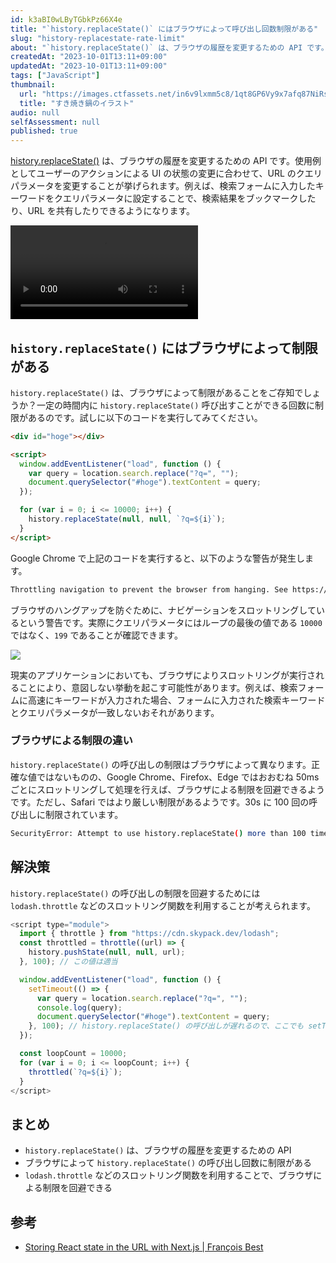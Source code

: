 ```yaml
---
id: k3aBI0wLByTGbkPz66X4e
title: "`history.replaceState()` にはブラウザによって呼び出し回数制限がある"
slug: "history-replacestate-rate-limit"
about: "`history.replaceState()` は、ブラウザの履歴を変更するための API です。使用例としてユーザーのアクションによる UI の状態の変更に合わせて、URL のクエリパラメータを変更することが挙げられます。この API はブラウザにより呼び出し回数に制限が設けられており、使い方を誤ると予期せぬ挙動が発生するおそれがあります。"
createdAt: "2023-10-01T13:11+09:00"
updatedAt: "2023-10-01T13:11+09:00"
tags: ["JavaScript"]
thumbnail:
  url: "https://images.ctfassets.net/in6v9lxmm5c8/1qt8GP6Vy9x7afq87NiRsp/52b7c3a7ac5976e5b3bf66368db39957/sukiyaki_16090.png"
  title: "すき焼き鍋のイラスト"
audio: null
selfAssessment: null
published: true
---
```

[history.replaceState()](https://developer.mozilla.org/ja/docs/Web/API/History/replaceState) は、ブラウザの履歴を変更するための API です。使用例としてユーザーのアクションによる UI の状態の変更に合わせて、URL のクエリパラメータを変更することが挙げられます。例えば、検索フォームに入力したキーワードをクエリパラメータに設定することで、検索結果をブックマークしたり、URL を共有したりできるようになります。

<video src="https://videos.ctfassets.net/in6v9lxmm5c8/J14e0ba32tZ4hrhu75gFG/edd6c54d1bc5687b92b81bae3b676f56/_____2023-10-01_13.25.32.mov" controls></video>

## `history.replaceState()` にはブラウザによって制限がある

`history.replaceState()` は、ブラウザによって制限があることをご存知でしょうか？一定の時間内に `history.replaceState()` 呼び出すことができる回数に制限があるのです。試しに以下のコードを実行してみてください。

```html
<div id="hoge"></div>

<script>
  window.addEventListener("load", function () {
    var query = location.search.replace("?q=", "");
    document.querySelector("#hoge").textContent = query;
  });

  for (var i = 0; i <= 10000; i++) {
    history.replaceState(null, null, `?q=${i}`);
  }
</script>
```

Google Chrome で上記のコードを実行すると、以下のような警告が発生します。

```sh
Throttling navigation to prevent the browser from hanging. See https://crbug.com/1038223. Command line switch --disable-ipc-flooding-protection can be used to bypass the protection
```

ブラウザのハングアップを防ぐために、ナビゲーションをスロットリングしているという警告です。実際にクエリパラメータにはループの最後の値である `10000` ではなく、`199` であることが確認できます。

![](https://images.ctfassets.net/in6v9lxmm5c8/1h4TgehlyIGLoVKJuUgCO5/3ddc39a2913eaafff3e2fd9bb769f672/__________2023-10-01_13.51.25.png)

現実のアプリケーションにおいても、ブラウザによりスロットリングが実行されることにより、意図しない挙動を起こす可能性があります。例えば、検索フォームに高速にキーワードが入力された場合、フォームに入力された検索キーワードとクエリパラメータが一致しないおそれがあります。

### ブラウザによる制限の違い

`history.replaceState()` の呼び出しの制限はブラウザによって異なります。正確な値ではないものの、Google Chrome、Firefox、Edge ではおおむね 50ms ごとにスロットリングして処理を行えば、ブラウザによる制限を回避できるようです。ただし、Safari ではより厳しい制限があるようです。30s に 100 回の呼び出しに制限されています。

```sh
SecurityError: Attempt to use history.replaceState() more than 100 times per 30 seconds
```

## 解決策

`history.replaceState()` の呼び出しの制限を回避するためには `lodash.throttle` などのスロットリング関数を利用することが考えられます。

```js
<script type="module">
  import { throttle } from "https://cdn.skypack.dev/lodash";
  const throttled = throttle((url) => {
    history.pushState(null, null, url);
  }, 100); // この値は適当

  window.addEventListener("load", function () {
    setTimeout(() => {
      var query = location.search.replace("?q=", "");
      console.log(query);
      document.querySelector("#hoge").textContent = query;
    }, 100); // history.replaceState() の呼び出しが遅れるので、ここでも setTimeout でちょっと待つ必要がある
  });

  const loopCount = 10000;
  for (var i = 0; i <= loopCount; i++) {
    throttled(`?q=${i}`);
  }
</script>
```

## まとめ

- `history.replaceState()` は、ブラウザの履歴を変更するための API
- ブラウザによって `history.replaceState()` の呼び出し回数に制限がある
- `lodash.throttle` などのスロットリング関数を利用することで、ブラウザによる制限を回避できる

## 参考

- [Storing React state in the URL with Next.js | François Best](https://francoisbest.com/posts/2023/storing-react-state-in-the-url-with-nextjs)
